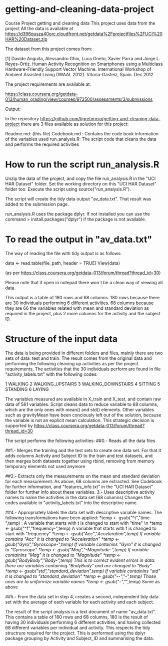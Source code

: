 # getting-and-cleaning-data-project
Course Project getting and cleaning data
This project uses data from the project 
All the data is available at
https://d396qusza40orc.cloudfront.net/getdata%2Fprojectfiles%2FUCI%20HAR%20Dataset.zip 

The dataset from this project comes from:

[1] Davide Anguita, Alessandro Ghio, Luca Oneto, Xavier Parra and Jorge L. Reyes-Ortiz. Human Activity Recognition on Smartphones using a Multiclass Hardware-Friendly Support Vector Machine. International Workshop of Ambient Assisted Living (IWAAL 2012). Vitoria-Gasteiz, Spain. Dec 2012

The project requirements are available at:

https://class.coursera.org/getdata-013/human_grading/view/courses/973500/assessments/3/submissions

Output:

In the repository https://github.com/tigretoncio/getting-and-cleaning-data-project there are 3 files available as solution for this project:

Readme.md: (this file)
Codebook.md : Contains the code book information of the variables used
run_analysis.R: The script code that cleans the data and performs the required activities

# How to run the script run_analysis.R
Unzip the data of the project, and copy the file run_analysis.R in the "UCI HAR Dataset" folder. 
Set the working directory on this "UCI HAR Dataset" folder too.
Execute the script using source("run_analysis.R").

The script will create the tidy data output "av_data.txt".  That result was added to the submission page.  

run_analysis.R uses the package dplyr. If not installed you can use the command > install.packages("dplyr") if the package is not available.

# To read the output in "av_data.txt"

The way of reading the file with tidy output is as follows:

  data <- read.table(file_path, header = TRUE) 
  View(data)

(as per https://class.coursera.org/getdata-013/forum/thread?thread_id=30)

Please note that if open in notepad there won´t be a clean way of viewing all data.

This output is a table of 180 rows and 68 columns.  180 rows because there are 30 individuals performing 6 different activities.  68 columns because they are 66 the variables related with mean and standard deviation as required in the project, plus 2 more columns for the activity and the subject ID.

# Structure of the input data

The data is being provided in different folders and files, mainly there are two sets of data: test and train.  The result comes from the original data and performing the following cleaning up activities as per the project requirements.  The activities that the 30 individuals perform are found in file "activity_labels.txt" with the following codes:

1	WALKING
2	WALKING_UPSTAIRS
3	WALKING_DOWNSTAIRS
4	SITTING
5	STANDING
6	LAYING

The variables measured are available in X_train and X_test, and contain raw data of 561 variables.  Script cleans data to reduce variable to 68 columns, which are the only ones with mean() and std() elements. Other variables such as gravityMean have been conciously left out of the solution, because the variable is not an explicit mean calculation.  This strategic decision is supported by https://class.coursera.org/getdata-013/forum/thread?thread_id=30



The script performs the following activities:
##0.- Reads all the data files

##1.- Merges the training and the test sets to create one data set.
For that it adds columns Activity and Subject ID to the train and test datasets, and then merges both datasets together using rbind, removing from memory temporary elements not used anymore

##2.- Extracts only the measurements on the mean and standard deviation for each measurement. 
As above, 68 columns are extracted.  See Codebook for further information, and "features_info.txt" in the "UCI HAR Dataset" folder for further info about these variables.
3.- Uses descriptive activity names to name the activities in the data set (68 columns)
Changes the codes available in "activity_labels.txt" into the descriptive name.


##4.- Appropriately labels the data set with descriptive variable names. 
The following transformations have been applied:
*temp <- gsub("^t","time-",temp)   : A variable that starts with t is changed to start with "time" \n
*temp <- gsub("^f","frequency-",temp) A variable that starts with f is changed to start with "frequency"
*temp <- gsub("Acc","_Acceleration",temp) If variable contains "Acc" it is changed to "Acceleration"
*temp <- gsub("Gyro","_Gyroscope-",temp) If variable containins "Gyro" it is changed to "Gyroscope"
*temp <- gsub("Mag","-Magnitude-",temp) If variable containins "Mag" it is changed to "Magnitude"
*temp <- gsub("BodyBody","Body-",temp) This is to correct evident errors in data: there are variables containing "BodyBody" and are changed to "Body"
*temp <- gsub("std","standard_deviation",temp)  If variable containins "std" it is changed to "standard_deviation"
*temp <- gsub("--","-",temp) Those ones are to uniformize variable names
*temp <- gsub("-_","_",temp) Some as above

##5.- From the data set in step 4, creates a second, independent tidy data set with the average of each variable for each activity and each subject.

The result of the script analysis is a text document of name "av_data.txt". This contains a table of 180 rows and 68 columns, 180 is the result of having 30 individuals performing 6 different activities, and having collected 68 different variables per individual and activity.  This respects the tidy structrure required for the project.  This is performed using the dplyr package grouping by Activity and Subject_ID and summarising the data.



